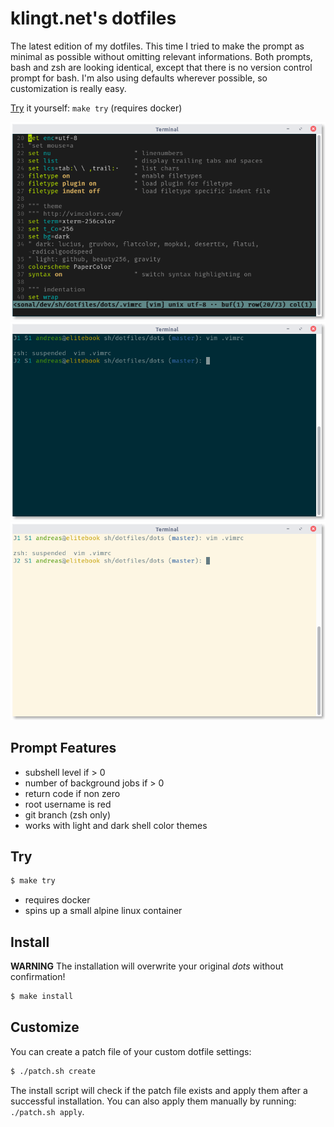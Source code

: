 # klingt.net's dotfiles

The latest edition of my dotfiles.
This time I tried to make the prompt as minimal as possible without omitting relevant informations.
Both prompts, bash and zsh are looking identical, except that there is no version control prompt for bash.
I'm also using defaults wherever possible, so customization is really easy.

[Try](#Try) it yourself: `make try` (requires docker)

![vim with papercolor theme](vim.png)
![terminal with solarized-dark theme](terminal-dark.png)
![terminal with solarized-light theme](terminal-light.png)

## Prompt Features

- subshell level if > 0
- number of background jobs if > 0
- return code if non zero
- root username is red
- git branch (zsh only)
- works with light and dark shell color themes

## Try

```sh
$ make try
```

- requires docker
- spins up a small alpine linux container

## Install

**WARNING** The installation will overwrite your original *dots* without confirmation!

```sh
$ make install
```

## Customize

You can create a patch file of your custom dotfile settings:

```sh
$ ./patch.sh create
```

The install script will check if the patch file exists and apply them after a successful installation.
You can also apply them manually by running: `./patch.sh apply`.
